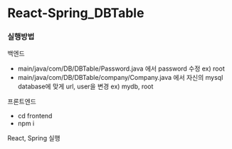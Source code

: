 # React-Spring_DBTable

### 실행방법
백엔드
- main/java/com/DB/DBTable/Password.java 에서 password 수정  ex) root
- main/java/com/DB/DBTable/company/Company.java 에서 자신의 mysql database에 맞게 url, user을 변경    ex) mydb, root

프론트엔드
- cd frontend
- npm i

React, Spring 실행

